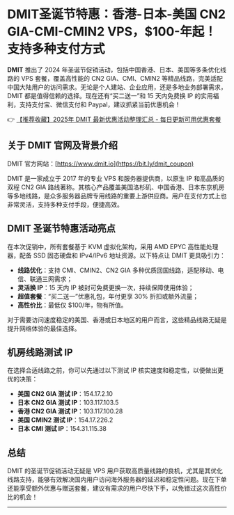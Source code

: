 # DMIT圣诞节特惠：香港-日本-美国 CN2 GIA-CMI-CMIN2 VPS，$100-年起！支持多种支付方式

**DMIT** 推出了 2024 年圣诞节促销活动，包括中国香港、日本、美国等多条优化线路的 VPS 套餐，覆盖高性能的 CN2 GIA、CMI、CMIN2 等精品线路，完美适配中国大陆用户的访问需求。无论是个人建站、企业应用，还是多地业务部署需求，DMIT 都是值得信赖的选择。现在还有“买二送一”和 15 天内免费换 IP 的实用福利，支持支付宝、微信支付和 Paypal，建议抓紧当前优惠机会！

👉 [【推荐收藏】2025年 DMIT 最新优惠活动整理汇总 - 每日更新可用优惠套餐](https://bit.ly/dmit_coupon)

## 关于 DMIT 官网及背景介绍

DMIT 官方网站：[https://www.dmit.io](https://bit.ly/dmit_coupon)

DMIT 是一家成立于 2017 年的专业 VPS 和服务器提供商，以原生 IP 和高品质的双程 CN2 GIA 路线著称。其核心产品覆盖美国洛杉矶、中国香港、日本东京机房等多地线路，是众多服务器品牌专用线路的重要上游供应商。用户在支付方式上也非常灵活，支持多种支付手段，便捷高效。

## DMIT 圣诞节特惠活动亮点

在本次促销中，所有套餐基于 KVM 虚拟化架构，采用 AMD EPYC 高性能处理器，配备 SSD 固态硬盘和 IPv4/IPv6 地址资源。以下特点让 DMIT 更具吸引力：

- **线路优化**：支持 CMI、CMIN2、CN2 GIA 多种优质回国线路，适配移动、电信、联通三网需求；
- **灵活换 IP**：15 天内 IP 被封可免费更换一次，持续保障使用体验；
- **超值套餐**：“买二送一”优惠礼包，年付更享 30% 折扣或额外流量；
- **高性价比**：最低仅 $100/年，物有所值。

对于需要访问速度稳定的美国、香港或日本地区的用户而言，这些精品线路无疑是提升网络体验的最佳选择。

## 机房线路测试 IP

在选择合适线路之前，你可以先通过以下测试 IP 核实速度和稳定性，以便做出更优的决策：

- **美国 CN2 GIA 测试 IP**：154.17.2.10  
- **日本 CN2 GIA 测试 IP**：103.117.103.5  
- **香港 CN2 GIA 测试 IP**：103.117.100.28  
- **美国 CMIN2 测试 IP**：154.17.226.2  
- **日本 CMI 测试 IP**：154.31.115.38  

## 总结

DMIT 的圣诞节促销活动无疑是 VPS 用户获取高质量线路的良机，尤其是其优化线路支持，能够有效解决国内用户访问海外服务器的延迟和稳定性问题。现在下单还能享受额外优惠与赠送套餐，建议有需求的用户尽快下手，以免错过这次高性价比的机会！

---